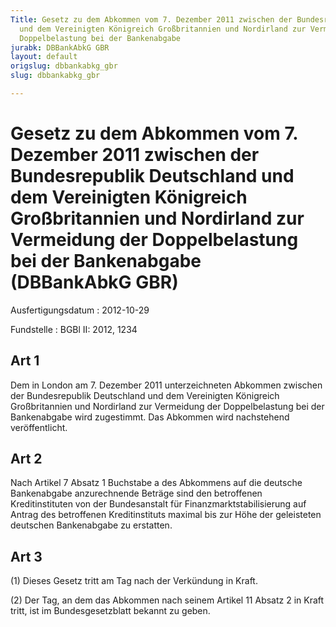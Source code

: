 ```yaml
---
Title: Gesetz zu dem Abkommen vom 7. Dezember 2011 zwischen der Bundesrepublik Deutschland
  und dem Vereinigten Königreich Großbritannien und Nordirland zur Vermeidung der
  Doppelbelastung bei der Bankenabgabe
jurabk: DBBankAbkG GBR
layout: default
origslug: dbbankabkg_gbr
slug: dbbankabkg_gbr

---
```


# Gesetz zu dem Abkommen vom 7. Dezember 2011 zwischen der Bundesrepublik Deutschland und dem Vereinigten Königreich Großbritannien und Nordirland zur Vermeidung der Doppelbelastung bei der Bankenabgabe (DBBankAbkG GBR)

Ausfertigungsdatum
:   2012-10-29

Fundstelle
:   BGBl II: 2012, 1234


## Art 1

Dem in London am 7. Dezember 2011 unterzeichneten Abkommen zwischen
der Bundesrepublik Deutschland und dem Vereinigten Königreich
Großbritannien und Nordirland zur Vermeidung der Doppelbelastung bei
der Bankenabgabe wird zugestimmt. Das Abkommen wird nachstehend
veröffentlicht.


## Art 2

Nach Artikel 7 Absatz 1 Buchstabe a des Abkommens auf die deutsche
Bankenabgabe anzurechnende Beträge sind den betroffenen
Kreditinstituten von der Bundesanstalt für Finanzmarktstabilisierung
auf Antrag des betroffenen Kreditinstituts maximal bis zur Höhe der
geleisteten deutschen Bankenabgabe zu erstatten.


## Art 3

(1) Dieses Gesetz tritt am Tag nach der Verkündung in Kraft.

(2) Der Tag, an dem das Abkommen nach seinem Artikel 11 Absatz 2 in
Kraft tritt, ist im Bundesgesetzblatt bekannt zu geben.

